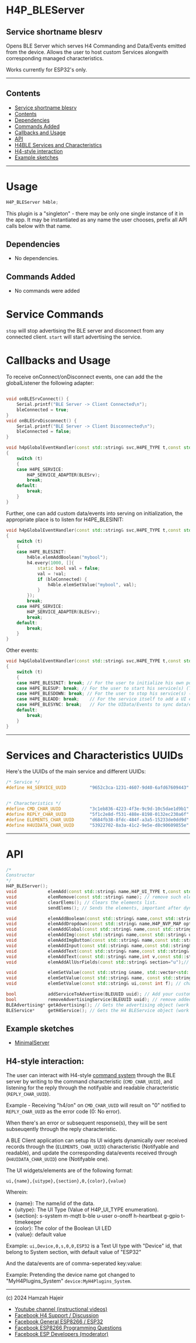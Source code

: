 # H4P_BLEServer

## Service shortname blesrv

Opens BLE Server which serves H4 Commanding and Data/Events emitted from the device. Allows the user to host custom Services alongwith corresponding managed characteristics.

Works currently for ESP32's only.

---

## Contents

- [Service shortname blesrv](#service-shortname-blesrv)
- [Contents](#contents)
- [Dependencies](#dependencies)
- [Commands Added](#commands-added)
- [Callbacks and Usage](#callbacks-and-usage)
- [API](#api)
- [H4BLE Services and Characteristics](#services-and-characteristics-uuids)
- [H4-style interaction](#h4-style-interaction)
- [Example sketches](#example-sketches)

---
# Usage

```cpp
H4P_BLEServer h4ble;
```

This plugin is a "singleton" - there may be only one single instance of it in the app. 
It may be instantiated as any name the user chooses, prefix all API calls below with that name.

## Dependencies

* No dependencies.

## Commands Added

* No commands were added

# Service Commands

`stop` will stop advertising the BLE server and disconnect from any connected client.
`start` will start advertising the service.

# Callbacks and Usage

To receive onConnect/onDisconnect events, one can add the the globalListener the following adapter:

```cpp

void onBLESrvConnect() {
	Serial.printf("BLE Server -> Client Connected\n");
	bleConnected = true;
}
void onBLESrvDisconnect() {
	Serial.printf("BLE Server -> Client Disconnected\n");
	bleConnected = false;
}

void h4pGlobalEventHandler(const std::string& svc,H4PE_TYPE t,const std::string& msg)
{
	switch (t)
	{
	case H4PE_SERVICE:
		H4P_SERVICE_ADAPTER(BLESrv);
		break;
	default:
		break;
	}
}

```


Further, one can add custom data/events into serving on initialization, the appropriate place is to listen for H4PE_BLESINIT:

```cpp
void h4pGlobalEventHandler(const std::string& svc,H4PE_TYPE t,const std::string& msg)
{
	switch (t)
	{
	case H4PE_BLESINIT:
		h4ble.elemAddBoolean("mybool");
		h4.every(1000, []{
			static bool val = false;
			val = !val;
			if (bleConnected) {
				h4ble.elemSetValue("mybool", val);
			}
		});
		break;
	case H4PE_SERVICE:
		H4P_SERVICE_ADAPTER(BLESrv);
		break;
	default:
		break;
	}
}
```

Other events: 
```cpp
void h4pGlobalEventHandler(const std::string& svc,H4PE_TYPE t,const std::string& msg)
{
	switch (t)
	{
    case H4PE_BLESINIT: break; // For the user to initialize his own populate services and to add to advertising, and for adding static/dynamic uidata
    case H4PE_BLESUP: break; // For the user to start his service(s) (The adapter in the first example solves it)
    case H4PE_BLESDOWN: break; // For the user to stop his service(s) (The adapter in the first exmample solves it)
    case H4PE_BLEADD: break;    // For the service itself to add a UI element, no need to interact with.
    case H4PE_BLESYNC: break;   // For the UIData/Events to sync data/events, no need to interact with.
	default:
		break;
	}
}
```


---

# Services and Characteristics UUIDs

Here's the UUIDs of the main service and different UUIDs:

```cpp
/* Service */
#define H4_SERVICE_UUID        	"9652c3ca-1231-4607-9d40-6afd67609443"


/* Characteristics */
#define CMD_CHAR_UUID 			"3c1eb836-4223-4f3e-9c9d-10c5dae1d9b1" // Receives H4-style commands (h4/...), Writable characteristic.
#define REPLY_CHAR_UUID			"5f1c2e8d-f531-488e-8198-0132ec230a6f" // Notifyable/Readable characteristic that holds the reply from H4-style commands.
#define ELEMENTS_CHAR_UUID		"d684fb38-8fdc-484f-a3a5-15233de0dd9d" // Notifyable characteristic which sends UI widgets/events configs onConnect. (Note no technical difference between both, one can consider an event as any other widget, which will have its id and value)
#define H4UIDATA_CHAR_UUID		"53922702-8a3a-41c2-9e5e-d8c90609855e" // // Notifyable characteristic which sends updated data and events.
```

---

# API

```cpp
/*
Constructor
*/
H4P_BLEServer();
void 			elemAdd(const std::string& name,H4P_UI_TYPE t,const std::string& h,H4P_FN_UIGET f,uint8_t color); // Adds custom element with callback value, name: its id, type: H4P_UI_TYPE, h: default value, f: callback that returns std::string and takes no params std::function<std::string(void)>, color: applicable for H4P_UI_BOOL that defines a LED in UI application.
void 			elemRemove(const std::string& name); // remove such element.
void 			clearElems(); // Clears the elements list.
void 			sendElems(); // Sends the elements, important after dynamic elements change.

void            elemAddBoolean(const std::string& name,const std::string& section="u"); // Adds a boolean data, to update such data you'll need to set it through H4P Globals (h4p["name"]="value")
void            elemAddDropdown(const std::string& name,H4P_NVP_MAP options,const std::string& section="u");// dropdown box from maps of options
void            elemAddGlobal(const std::string& name,const std::string& section="u"); // Take field values from h4p[name]
void            elemAddImg(const std::string& name,const std::string& url,const std::string& section="u"); // adds image from url
void            elemAddImgButton(const std::string& name,const std::string& section="u"); // adds clickable image (simulates a button)
void            elemAddInput(const std::string& name,const std::string& section="u"); // simple text input
void            elemAddText(const std::string& name,const std::string& v,const std::string& section="u"); // fixed string value
void            elemAddText(const std::string& name,int v,const std::string& section="u"); // fixed int value
void            elemAddAllUsrFields(const std::string& section="u");// searches for all global variable starting usr_... and adds them to UI

void 			elemSetValue(const std::string &name, std::vector<std::uint8_t> &raw); // change raw bytes value
void 			elemSetValue(const std::string& name, const std::string& value); // change int field value
void            elemSetValue(const std::string& ui,const int f); // change string field value

bool 			addServiceToAdvertise(BLEUUID uuid); // Add your customized and populated service to be advertized
bool 			removeAdvertisingService(BLEUUID uuid); // remove added advertising service.
BLEAdvertising* getAdvertising(); // Gets the advertising object (work on your own)
BLEService* 	getH4Service(); // Gets the H4 BLEService object (work on your own)
```

## Example sketches

* [MinimalServer](../examples/08_BLE/H4P_BLESrvMinimal/H4P_BLESrvMinimal.ino)
  

## H4-style interaction:

The user can interact with H4-style [command system](ccc.md) through the BLE server by writing to the command characteristic (`CMD_CHAR_UUID`), and listening for the reply through the notifyable and readable characteristic (`REPLY_CHAR_UUID`).

Example - Receiving "h4/on" on `CMD_CHAR_UUID` will result on "0" notified to `REPLY_CHAR_UUID` as the error code (0: No error). 

When there's an error or subsequent response(s), they will be sent subseuqently through the reply characteristic.


A BLE Client application can setup its UI widgets dynamically over received records through the (`ELEMENTS_CHAR_UUID`) characteristic (Notifyable and readable), and update the corresponding data/events received through (`H4UIDATA_CHAR_UUID`) one (Notifyable one).

The UI widgets/elements are of the following format:  

`ui,{name},{uitype},{section},0,{color},{value}`

Wherein: 
- {name}: The name/id of the data.
- {uitype}: The UI Type (Value of H4P_UI_TYPE enumeration).
- {section}: s-system m-mqtt b-ble u-user o-onoff h-heartbeat g-gpio t-timekeeper 
- {color}: The color of the Boolean UI LED
- {value}: default value

Example: `ui,Device,0,s,0,0,ESP32` is a Text UI type with "Device" id, that belong to System section, with default value of "ESP32"

And the data/events are of comma-seperated key:value:  

Example: Pretending the device name got changed to "MyH4Plugins_System" `device:MyH4Plugins_System`.

---

(c) 2024 Hamzah Hajeir 

* [Youtube channel (instructional videos)](https://www.youtube.com/channel/UCYi-Ko76_3p9hBUtleZRY6g)
* [Facebook H4  Support / Discussion](https://www.facebook.com/groups/444344099599131/)
* [Facebook General ESP8266 / ESP32](https://www.facebook.com/groups/2125820374390340/)
* [Facebook ESP8266 Programming Questions](https://www.facebook.com/groups/esp8266questions/)
* [Facebook ESP Developers (moderator)](https://www.facebook.com/groups/ESP8266/)
